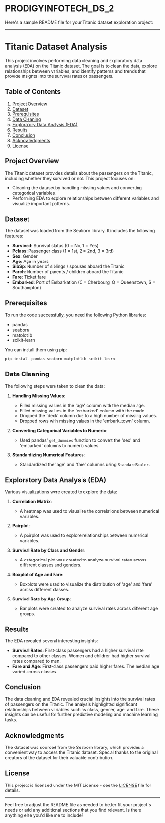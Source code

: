 # PRODIGYINFOTECH_DS_2
Here's a sample README file for your Titanic dataset exploration project:

---

# Titanic Dataset Analysis

This project involves performing data cleaning and exploratory data analysis (EDA) on the Titanic dataset. The goal is to clean the data, explore relationships between variables, and identify patterns and trends that provide insights into the survival rates of passengers.

## Table of Contents
1. [Project Overview](#project-overview)
2. [Dataset](#dataset)
3. [Prerequisites](#prerequisites)
4. [Data Cleaning](#data-cleaning)
5. [Exploratory Data Analysis (EDA)](#exploratory-data-analysis-eda)
6. [Results](#results)
7. [Conclusion](#conclusion)
8. [Acknowledgments](#acknowledgments)
9. [License](#license)

## Project Overview

The Titanic dataset provides details about the passengers on the Titanic, including whether they survived or not. This project focuses on:
- Cleaning the dataset by handling missing values and converting categorical variables.
- Performing EDA to explore relationships between different variables and visualize important patterns.

## Dataset

The dataset was loaded from the Seaborn library. It includes the following features:

- **Survived**: Survival status (0 = No, 1 = Yes)
- **Pclass**: Passenger class (1 = 1st, 2 = 2nd, 3 = 3rd)
- **Sex**: Gender
- **Age**: Age in years
- **SibSp**: Number of siblings / spouses aboard the Titanic
- **Parch**: Number of parents / children aboard the Titanic
- **Fare**: Ticket fare
- **Embarked**: Port of Embarkation (C = Cherbourg, Q = Queenstown, S = Southampton)

## Prerequisites

To run the code successfully, you need the following Python libraries:

- pandas
- seaborn
- matplotlib
- scikit-learn

You can install them using pip:

```bash
pip install pandas seaborn matplotlib scikit-learn
```

## Data Cleaning

The following steps were taken to clean the data:

1. **Handling Missing Values**:
    - Filled missing values in the 'age' column with the median age.
    - Filled missing values in the 'embarked' column with the mode.
    - Dropped the 'deck' column due to a high number of missing values.
    - Dropped rows with missing values in the 'embark_town' column.

2. **Converting Categorical Variables to Numeric**:
    - Used pandas' `get_dummies` function to convert the 'sex' and 'embarked' columns to numeric values.

3. **Standardizing Numerical Features**:
    - Standardized the 'age' and 'fare' columns using `StandardScaler`.

## Exploratory Data Analysis (EDA)

Various visualizations were created to explore the data:

1. **Correlation Matrix**:
    - A heatmap was used to visualize the correlations between numerical variables.

2. **Pairplot**:
    - A pairplot was used to explore relationships between numerical variables.

3. **Survival Rate by Class and Gender**:
    - A categorical plot was created to analyze survival rates across different classes and genders.

4. **Boxplot of Age and Fare**:
    - Boxplots were used to visualize the distribution of 'age' and 'fare' across different classes.

5. **Survival Rate by Age Group**:
    - Bar plots were created to analyze survival rates across different age groups.

## Results

The EDA revealed several interesting insights:
- **Survival Rates**: First-class passengers had a higher survival rate compared to other classes. Women and children had higher survival rates compared to men.
- **Fare and Age**: First-class passengers paid higher fares. The median age varied across classes.

## Conclusion

The data cleaning and EDA revealed crucial insights into the survival rates of passengers on the Titanic. The analysis highlighted significant relationships between variables such as class, gender, age, and fare. These insights can be useful for further predictive modeling and machine learning tasks.

## Acknowledgments

The dataset was sourced from the Seaborn library, which provides a convenient way to access the Titanic dataset. Special thanks to the original creators of the dataset for their valuable contribution.

## License

This project is licensed under the MIT License - see the [LICENSE](LICENSE) file for details.

---

Feel free to adjust the README file as needed to better fit your project's needs or add any additional sections that you find relevant. Is there anything else you'd like me to include?
